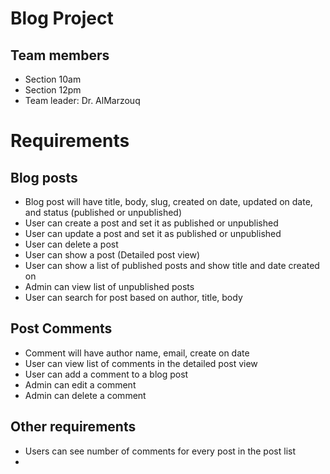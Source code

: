 # Blog Project

## Team members
- Section 10am
- Section 12pm
- Team leader: Dr. AlMarzouq

# Requirements
## Blog posts
- Blog post will have title, body, slug, created on date, updated on date, and status (published or unpublished)
- User can create a post and set it as published or unpublished
- User can update a post and set it as published or unpublished
- User can delete a post
- User can show a post (Detailed post view)
- User can show a list of published posts and show title and date created on 
- Admin can view list of unpublished posts
- User can search for post based on author, title, body

## Post Comments
- Comment will have author name, email, create on date
- User can view list of comments in the detailed post view 
- User can add a comment to a blog post
- Admin can edit a comment
- Admin can delete a comment

## Other requirements
- Users can see number of comments for every post in the post list
- 
